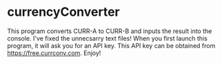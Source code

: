 # currencyConverter
This program converts CURR-A to CURR-B and inputs the result into the console.
I've fixed the unnecsarry text files!
When you first launch this program, it will ask you for an API key. This API key can be obtained from https://free.currconv.com. Enjoy!
